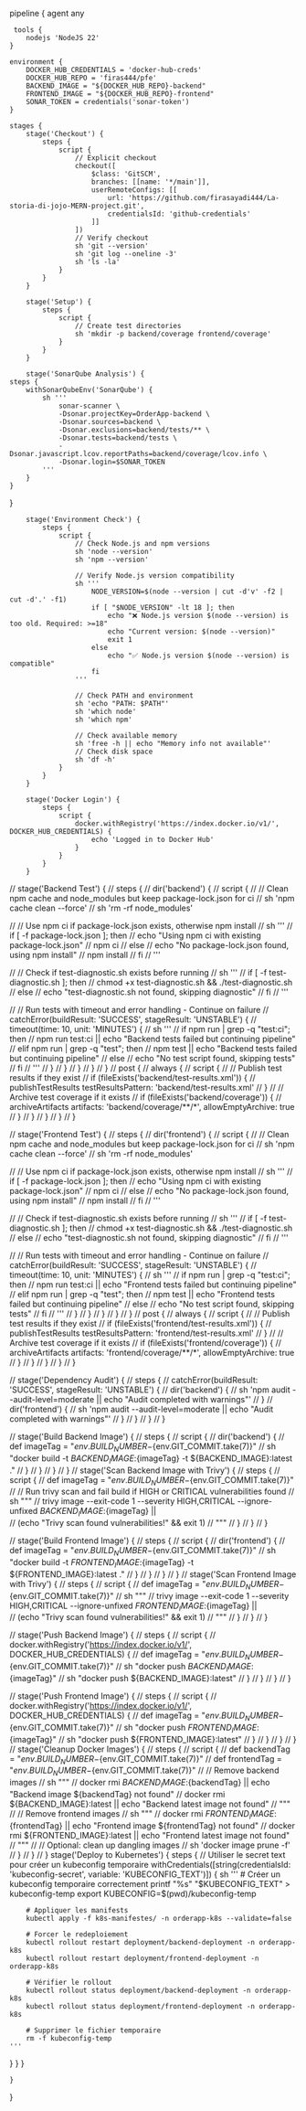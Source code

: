 pipeline {
    agent any

     tools {
        nodejs 'NodeJS 22'
    }

    environment {
        DOCKER_HUB_CREDENTIALS = 'docker-hub-creds'
        DOCKER_HUB_REPO = 'firas444/pfe'
        BACKEND_IMAGE = "${DOCKER_HUB_REPO}-backend"
        FRONTEND_IMAGE = "${DOCKER_HUB_REPO}-frontend"
        SONAR_TOKEN = credentials('sonar-token')
    }

    stages {
        stage('Checkout') {
            steps {
                script {
                    // Explicit checkout
                    checkout([
                        $class: 'GitSCM',
                        branches: [[name: '*/main']],
                        userRemoteConfigs: [[
                            url: 'https://github.com/firasayadi444/La-storia-di-jojo-MERN-project.git',
                            credentialsId: 'github-credentials'
                        ]]
                    ])
                    // Verify checkout
                    sh 'git --version'
                    sh 'git log --oneline -3'
                    sh 'ls -la'
                }
            }
        }

        stage('Setup') {
            steps {
                script {
                    // Create test directories
                    sh 'mkdir -p backend/coverage frontend/coverage'
                }
            }
        }
        
        stage('SonarQube Analysis') {
    steps {
        withSonarQubeEnv('SonarQube') {
            sh '''
                sonar-scanner \
                -Dsonar.projectKey=OrderApp-backend \
                -Dsonar.sources=backend \
                -Dsonar.exclusions=backend/tests/** \
                -Dsonar.tests=backend/tests \
                -Dsonar.javascript.lcov.reportPaths=backend/coverage/lcov.info \
                -Dsonar.login=$SONAR_TOKEN
            '''
        }
    }
}

        stage('Environment Check') {
            steps {
                script {
                    // Check Node.js and npm versions
                    sh 'node --version'
                    sh 'npm --version'
                    
                    // Verify Node.js version compatibility
                    sh '''
                        NODE_VERSION=$(node --version | cut -d'v' -f2 | cut -d'.' -f1)
                        if [ "$NODE_VERSION" -lt 18 ]; then
                            echo "❌ Node.js version $(node --version) is too old. Required: >=18"
                            echo "Current version: $(node --version)"
                            exit 1
                        else
                            echo "✅ Node.js version $(node --version) is compatible"
                        fi
                    '''
                    
                    // Check PATH and environment
                    sh 'echo "PATH: $PATH"'
                    sh 'which node'
                    sh 'which npm'
                    
                    // Check available memory
                    sh 'free -h || echo "Memory info not available"'
                    // Check disk space
                    sh 'df -h'
                }
            }
        }

        stage('Docker Login') {
            steps {
                script {
                    docker.withRegistry('https://index.docker.io/v1/', DOCKER_HUB_CREDENTIALS) {
                        echo 'Logged in to Docker Hub'
                    }
                }
            }
        }

//         stage('Backend Test') {
//             steps {
//                 dir('backend') {
//                     script {
//                         // Clean npm cache and node_modules but keep package-lock.json for ci
//                         sh 'npm cache clean --force'
//                         sh 'rm -rf node_modules'
                        
//                         // Use npm ci if package-lock.json exists, otherwise npm install
//                         sh '''
//                             if [ -f package-lock.json ]; then
//                                 echo "Using npm ci with existing package-lock.json"
//                                 npm ci
//                             else
//                                 echo "No package-lock.json found, using npm install"
//                                 npm install
//                             fi
//                         '''
                        
//                         // Check if test-diagnostic.sh exists before running
//                         sh '''
//                             if [ -f test-diagnostic.sh ]; then
//                                 chmod +x test-diagnostic.sh && ./test-diagnostic.sh
//                             else
//                                 echo "test-diagnostic.sh not found, skipping diagnostic"
//                             fi
//                         '''
                        
//                         // Run tests with timeout and error handling - Continue on failure
//                         catchError(buildResult: 'SUCCESS', stageResult: 'UNSTABLE') {
//                             timeout(time: 10, unit: 'MINUTES') {
//                                 sh '''
//                                     if npm run | grep -q "test:ci"; then
//                                         npm run test:ci || echo "Backend tests failed but continuing pipeline"
//                                     elif npm run | grep -q "test"; then
//                                         npm test || echo "Backend tests failed but continuing pipeline"
//                                     else
//                                         echo "No test script found, skipping tests"
//                                     fi
//                                 '''
//                             }
//                         }
//                     }
//                 }
//             }
//             post {
//                 always {
//                     script {
//                         // Publish test results if they exist
//                         if (fileExists('backend/test-results.xml')) {
//                             publishTestResults testResultsPattern: 'backend/test-results.xml'
//                         }
//                         // Archive test coverage if it exists
//                         if (fileExists('backend/coverage')) {
//                             archiveArtifacts artifacts: 'backend/coverage/**/*', allowEmptyArchive: true
//                         }
//                     }
//                 }
//             }
//         }

//         stage('Frontend Test') {
//             steps {
//                 dir('frontend') {
//                     script {
//                         // Clean npm cache and node_modules but keep package-lock.json for ci
//                         sh 'npm cache clean --force'
//                         sh 'rm -rf node_modules'
                        
//                         // Use npm ci if package-lock.json exists, otherwise npm install
//                         sh '''
//                             if [ -f package-lock.json ]; then
//                                 echo "Using npm ci with existing package-lock.json"
//                                 npm ci
//                             else
//                                 echo "No package-lock.json found, using npm install"
//                                 npm install
//                             fi
//                         '''
                        
//                         // Check if test-diagnostic.sh exists before running
//                         sh '''
//                             if [ -f test-diagnostic.sh ]; then
//                                 chmod +x test-diagnostic.sh && ./test-diagnostic.sh
//                             else
//                                 echo "test-diagnostic.sh not found, skipping diagnostic"
//                             fi
//                         '''
                        
//                         // Run tests with timeout and error handling - Continue on failure
//                         catchError(buildResult: 'SUCCESS', stageResult: 'UNSTABLE') {
//                             timeout(time: 10, unit: 'MINUTES') {
//                                 sh '''
//                                     if npm run | grep -q "test:ci"; then
//                                         npm run test:ci || echo "Frontend tests failed but continuing pipeline"
//                                     elif npm run | grep -q "test"; then
//                                         npm test || echo "Frontend tests failed but continuing pipeline"
//                                     else
//                                         echo "No test script found, skipping tests"
//                                     fi
//                                 '''
//                             }
//                         }
//                     }
//                 }
//             }
//             post {
//                 always {
//                     script {
//                         // Publish test results if they exist
//                         if (fileExists('frontend/test-results.xml')) {
//                             publishTestResults testResultsPattern: 'frontend/test-results.xml'
//                         }
//                         // Archive test coverage if it exists
//                         if (fileExists('frontend/coverage')) {
//                             archiveArtifacts artifacts: 'frontend/coverage/**/*', allowEmptyArchive: true
//                         }
//                     }
//                 }
//             }
//         }

//         stage('Dependency Audit') {
//             steps {
//                 catchError(buildResult: 'SUCCESS', stageResult: 'UNSTABLE') {
//                     dir('backend') {
//                         sh 'npm audit --audit-level=moderate || echo "Audit completed with warnings"'
//                     }
//                     dir('frontend') {
//                         sh 'npm audit --audit-level=moderate || echo "Audit completed with warnings"'
//                     }
//                 }
//             }
//         }

//         stage('Build Backend Image') {
//             steps {
//                 script {
//                     dir('backend') {
//                         def imageTag = "${env.BUILD_NUMBER}-${env.GIT_COMMIT.take(7)}"
//                         sh "docker build -t ${BACKEND_IMAGE}:${imageTag} -t ${BACKEND_IMAGE}:latest ."
//                     }
//                 }
//             }
//         }
//          stage('Scan Backend Image with Trivy') {
//             steps {
//                 script {
//                     def imageTag = "${env.BUILD_NUMBER}-${env.GIT_COMMIT.take(7)}"
//                     // Run trivy scan and fail build if HIGH or CRITICAL vulnerabilities found
//                     sh """
//                         trivy image --exit-code 1 --severity HIGH,CRITICAL --ignore-unfixed ${BACKEND_IMAGE}:${imageTag} || \
//                         (echo "Trivy scan found vulnerabilities!" && exit 1)
//                     """
//                 }
//             }
//         }


//         stage('Build Frontend Image') {
//             steps {
//                 script {
//                     dir('frontend') {
//                         def imageTag = "${env.BUILD_NUMBER}-${env.GIT_COMMIT.take(7)}"
//                         sh "docker build -t ${FRONTEND_IMAGE}:${imageTag} -t ${FRONTEND_IMAGE}:latest ."
//                     }
//                 }
//             }
//         }
//         stage('Scan Frontend Image with Trivy') {
//             steps {
//                 script {
//                     def imageTag = "${env.BUILD_NUMBER}-${env.GIT_COMMIT.take(7)}"
//                     sh """
//                         trivy image --exit-code 1 --severity HIGH,CRITICAL --ignore-unfixed ${FRONTEND_IMAGE}:${imageTag} || \
//                         (echo "Trivy scan found vulnerabilities!" && exit 1)
//                     """
//                 }
//             }
//         }

//         stage('Push Backend Image') {
//             steps {
//                 script {
//                     docker.withRegistry('https://index.docker.io/v1/', DOCKER_HUB_CREDENTIALS) {
//                         def imageTag = "${env.BUILD_NUMBER}-${env.GIT_COMMIT.take(7)}"
//                         sh "docker push ${BACKEND_IMAGE}:${imageTag}"
//                         sh "docker push ${BACKEND_IMAGE}:latest"
//                     }
//                 }
//             }
//         }

//         stage('Push Frontend Image') {
//             steps {
//                 script {
//                     docker.withRegistry('https://index.docker.io/v1/', DOCKER_HUB_CREDENTIALS) {
//                         def imageTag = "${env.BUILD_NUMBER}-${env.GIT_COMMIT.take(7)}"
//                         sh "docker push ${FRONTEND_IMAGE}:${imageTag}"
//                         sh "docker push ${FRONTEND_IMAGE}:latest"
//                     }
//                 }
//             }
//         }
//         stage('Cleanup Docker Images') {
//     steps {
//         script {
//             def backendTag = "${env.BUILD_NUMBER}-${env.GIT_COMMIT.take(7)}"
//             def frontendTag = "${env.BUILD_NUMBER}-${env.GIT_COMMIT.take(7)}"
//             // Remove backend images
//             sh """
//                 docker rmi ${BACKEND_IMAGE}:${backendTag} || echo "Backend image ${backendTag} not found"
//                 docker rmi ${BACKEND_IMAGE}:latest || echo "Backend latest image not found"
//             """
//             // Remove frontend images
//             sh """
//                 docker rmi ${FRONTEND_IMAGE}:${frontendTag} || echo "Frontend image ${frontendTag} not found"
//                 docker rmi ${FRONTEND_IMAGE}:latest || echo "Frontend latest image not found"
//             """
//             // Optional: clean up dangling images
//             sh 'docker image prune -f'
//         }
//     }
// }
stage('Deploy to Kubernetes') {
    steps {
        // Utiliser le secret text pour créer un kubeconfig temporaire
        withCredentials([string(credentialsId: 'kubeconfig-secret', variable: 'KUBECONFIG_TEXT')]) {
    sh '''
        # Créer un kubeconfig temporaire correctement
        printf "%s" "$KUBECONFIG_TEXT" > kubeconfig-temp
        export KUBECONFIG=$(pwd)/kubeconfig-temp

        # Appliquer les manifests
        kubectl apply -f k8s-manifestes/ -n orderapp-k8s --validate=false

        # Forcer le redeploiement
        kubectl rollout restart deployment/backend-deployment -n orderapp-k8s
        kubectl rollout restart deployment/frontend-deployment -n orderapp-k8s

        # Vérifier le rollout
        kubectl rollout status deployment/backend-deployment -n orderapp-k8s
        kubectl rollout status deployment/frontend-deployment -n orderapp-k8s

        # Supprimer le fichier temporaire
        rm -f kubeconfig-temp
    '''
}
    }
}



        
    }
}
